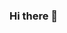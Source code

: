 ### Hi there 👋

<!--
**JonataAzevedo/jonataazevedo** is a ✨ _special_ ✨ repository because its `README.md` (this file) appears on your GitHub profile.

Here are some ideas to get you started:

- 🔭 I’m currently working as a System Analyst
- 🌱 I’m currently learning Development Java
- 👯 I’m looking to collaborate on with projects
- 📫 How to reach me: IG @manojhonson
-->
